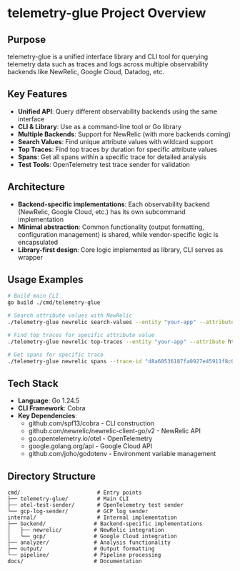# telemetry-glue Project Overview

## Purpose
telemetry-glue is a unified interface library and CLI tool for querying telemetry data such as traces and logs across multiple observability backends like NewRelic, Google Cloud, Datadog, etc.

## Key Features
- **Unified API**: Query different observability backends using the same interface
- **CLI & Library**: Use as a command-line tool or Go library
- **Multiple Backends**: Support for NewRelic (with more backends coming)
- **Search Values**: Find unique attribute values with wildcard support
- **Top Traces**: Find top traces by duration for specific attribute values
- **Spans**: Get all spans within a specific trace for detailed analysis
- **Test Tools**: OpenTelemetry test trace sender for validation

## Architecture
- **Backend-specific implementations**: Each observability backend (NewRelic, Google Cloud, etc.) has its own subcommand implementation
- **Minimal abstraction**: Common functionality (output formatting, configuration management) is shared, while vendor-specific logic is encapsulated
- **Library-first design**: Core logic implemented as library, CLI serves as wrapper

## Usage Examples
```bash
# Build main CLI
go build ./cmd/telemetry-glue

# Search attribute values with NewRelic
./telemetry-glue newrelic search-values --entity "your-app" --attribute http.path --query "*user*" --since 1h

# Find top traces for specific attribute value
./telemetry-glue newrelic top-traces --entity "your-app" --attribute http.path --value "/api/users" --since 1h

# Get spans for specific trace
./telemetry-glue newrelic spans --trace-id "d8a60536187fa0927e45911f8c0dd64b" --since 1h
```

## Tech Stack
- **Language**: Go 1.24.5
- **CLI Framework**: Cobra
- **Key Dependencies**:
  - github.com/spf13/cobra - CLI construction
  - github.com/newrelic/newrelic-client-go/v2 - NewRelic API
  - go.opentelemetry.io/otel - OpenTelemetry
  - google.golang.org/api - Google Cloud API
  - github.com/joho/godotenv - Environment variable management

## Directory Structure
```
cmd/                        # Entry points
├── telemetry-glue/         # Main CLI
├── otel-test-sender/       # OpenTelemetry test sender
└── gcp-log-sender/         # GCP log sender
internal/                   # Internal implementation
├── backend/               # Backend-specific implementations
│   ├── newrelic/          # NewRelic integration
│   └── gcp/               # Google Cloud integration
├── analyzer/              # Analysis functionality
├── output/                # Output formatting
└── pipeline/              # Pipeline processing
docs/                      # Documentation
```
